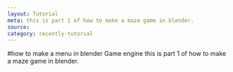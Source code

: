 ```yaml
---
layout: Tutorial
meta: this is part 1 of how to make a maze game in blender.
source:
category: recently-tutorial
---
```


#how to make a menu in blender Game engine
this is part 1 of how to make a maze game in blender.